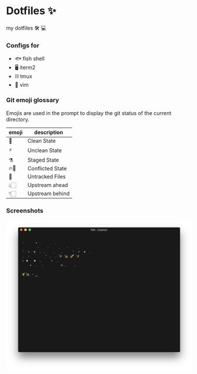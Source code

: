 # Dotfiles ✨
my dotfiles 🛠 💻

### Configs for
- 🐟  fish shell
- 🖥  iterm2
- ⛓  tmux
- 📝  vim

### Git emoji glossary
Emojis are used in the prompt to display the git status of the current directory.

| emoji | description|
|-------|------------|
|🚀     | Clean State  |
|⚡️     | Unclean State |
|⚗️     | Staged State |
|🔥🚨   | Conflicted State |
|🚜     | Untracked Files |
|👆🏻     | Upstream ahead |
|👇🏻     | Upstream behind|

### Screenshots
![default](https://raw.githubusercontent.com/alachie/Dotfiles/master/screenshots/1.jpg)
